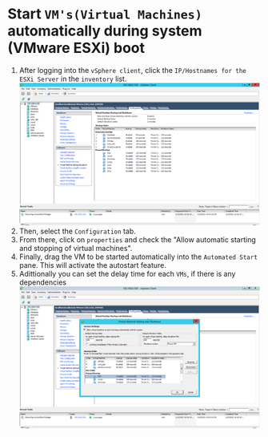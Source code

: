 # Start `VM's(Virtual Machines)` automatically during system (VMware ESXi) boot  
 1. After logging into the `vSphere client`, click the `IP/Hostnames for the ESXi Server` in the `inventory` list.
     ![](./img/ip_hostname.png)
 2. Then, select the `Configuration` tab.
 3. From there, click on `properties` and check the "Allow automatic starting and stopping of virtual machines".
 4. Finally, drag the VM to be started automatically into the `Automated Start` pane. This will activate the autostart feature.
 5. Adittionally you can set the delay time for each `VMs`, if there is any dependencies
   ![](./img/auto_start_enable.png)

